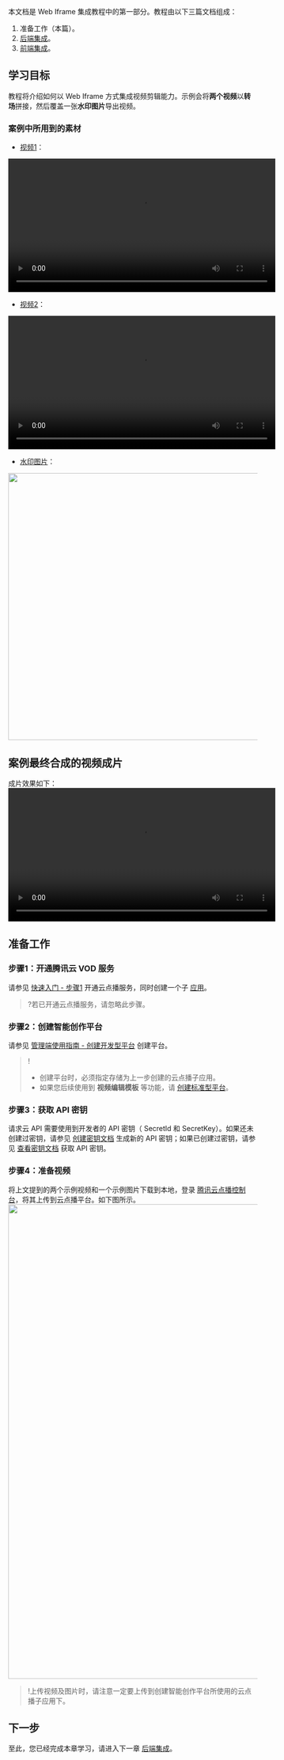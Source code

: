 <!-- 目录：/开发指南/在线视频剪辑/Web Iframe 集成教程/1. 准备工作 -->

本文档是 Web Iframe 集成教程中的第一部分。教程由以下三篇文档组成：
1. 准备工作（本篇）。
2. [后端集成](https://cloud.tencent.com/document/product/1156/65100)。
3. [前端集成](https://cloud.tencent.com/document/product/1156/65101)。

<!-- 
4. [高级功能](TODO)。
-->

## 学习目标
教程将介绍如何以 Web Iframe 方式集成视频剪辑能力。示例会将**两个视频**以**转场**拼接，然后覆盖一张**水印图片**导出视频。


### 案例中所用到的素材

- [视频1](https://1810000000.vod2.myqcloud.com/b64e98acvodcq1810000000/c20be6785285890809599844312/f0.mp4?download_name=视频1.mp4)：
<video width="540" controls>
  <source src="https://1810000000.vod2.myqcloud.com/b64e98acvodcq1810000000/c20be6785285890809599844312/f0.mp4" type="video/mp4">
  对不起，您的浏览器暂时不支持视频预览。
</video>

- [视频2](https://1810000000.vod2.myqcloud.com/b64e98acvodcq1810000000/f69747475285890810007930755/f0.mp4?download_name=视频2.mp4)：
<video width="540" controls>
  <source src="https://1810000000.vod2.myqcloud.com/b64e98acvodcq1810000000/f69747475285890810007930755/f0.mp4" type="video/mp4">
  对不起，您的浏览器暂时不支持视频预览。
</video>

- [水印图片](https://1810000000.vod2.myqcloud.com/b64e98acvodcq1810000000/91db8006387702291996843937/Pav7PiKcp3AA.png?download_name=水印图片.png)：
<img src="https://1810000000.vod2.myqcloud.com/b64e98acvodcq1810000000/91db8006387702291996843937/Pav7PiKcp3AA.png" width="540">


## 案例最终合成的视频成片
成片效果如下：
<video width="540" controls>
  <source src="https://1810000000.vod2.myqcloud.com/8d388654vodtranscq1810000000/d5f6138c387702292141915433/v.f100030.mp4" type="video/mp4">
  对不起，您的浏览器暂时不支持视频预览。
</video>

## 准备工作

### 步骤1：开通腾讯云 VOD 服务
请参见 [快速入门 - 步骤1](https://cloud.tencent.com/document/product/266/8757#.E6.AD.A5.E9.AA.A41.EF.BC.9A.E5.BC.80.E9.80.9A.E4.BA.91.E7.82.B9.E6.92.AD) 开通云点播服务，同时创建一个子 [应用](https://cloud.tencent.com/document/product/266/14574)。

>?若已开通云点播服务，请忽略此步骤。

### 步骤2：创建智能创作平台

请参见 [管理端使用指南 - 创建开发型平台](https://cloud.tencent.com/document/product/1156/64111) 创建平台。

>!
>- 创建平台时，必须指定存储为上一步创建的云点播子应用。
>- 如果您后续使用到 **视频编辑模板** 等功能，请 [创建标准型平台](https://cloud.tencent.com/document/product/1156/64110)。


### 步骤3：获取 API 密钥

请求云 API 需要使用到开发者的 API 密钥（ SecretId 和 SecretKey）。如果还未创建过密钥，请参见 [创建密钥文档](https://cloud.tencent.com/document/product/598/40488#.E5.88.9B.E5.BB.BA.E4.B8.BB.E8.B4.A6.E5.8F.B7-api-.E5.AF.86.E9.92.A5) 生成新的 API 密钥；如果已创建过密钥，请参见 [查看密钥文档](https://cloud.tencent.com/document/product/598/40488#.E6.9F.A5.E7.9C.8B.E4.B8.BB.E8.B4.A6.E5.8F.B7-api-.E5.AF.86.E9.92.A5) 获取 API 密钥。

### 步骤4：准备视频
将上文提到的两个示例视频和一个示例图片下载到本地，登录 [腾讯云点播控制台](https://console.cloud.tencent.com/vod/overview)，将其上传到云点播平台。如下图所示。
<img src="https://qcloudimg.tencent-cloud.cn/raw/3660862c9e4f2732e8630d599fb18375.png" width="960">
>!上传视频及图片时，请注意一定要上传到创建智能创作平台所使用的云点播子应用下。

## 下一步
至此，您已经完成本章学习，请进入下一章 [后端集成](https://cloud.tencent.com/document/product/1156/65100)。

<!--
## 更多参见
TODO
-->
